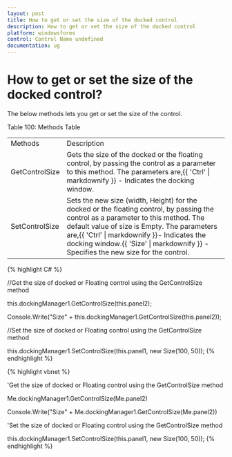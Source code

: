 ```yaml
---
layout: post
title: How to get or set the size of the docked control
description: How to get or set the size of the docked control
platform: windowsforms
control: Control Name undefined
documentation: ug
---
```


# How to get or set the size of the docked control?

The below methods lets you get or set the size of the control.

Table 100: Methods Table

<table>
<tr>
<td>
Methods</td><td>
Description</td></tr>
<tr>
<td>
GetControlSize</td><td>
Gets the size of the docked or the floating control, by passing the control as a parameter to this method. The parameters are,{{ 'Ctrl' | markdownify }} - Indicates the docking window.</td></tr>
<tr>
<td>
SetControlSize</td><td>
Sets the new size (width, Height) for the docked or the floating control, by passing the control as a parameter to this method. The default value of size is Empty. The parameters are,{{ 'Ctrl'  | markdownify }}- Indicates the docking window.{{ 'Size' | markdownify }} - Specifies the new size for the control.</td></tr>
</table>



{% highlight C# %}



//Get the size of docked or Floating control using the GetControlSize method

this.dockingManager1.GetControlSize(this.panel2);

Console.Write("Size" + this.dockingManager1.GetControlSize(this.panel2));



//Set the size of docked or Floating control using the GetControlSize method

this.dockingManager1.SetControlSize(this.panel1, new Size(100, 50));
{% endhighlight %}


{% highlight vbnet %}




'Get the size of docked or Floating control using the GetControlSize method

Me.dockingManager1.GetControlSize(Me.panel2)

Console.Write("Size" + Me.dockingManager1.GetControlSize(Me.panel2))



'Set the size of docked or Floating control using the GetControlSize method

this.dockingManager1.SetControlSize(this.panel1, new Size(100, 50));
{% endhighlight %}


